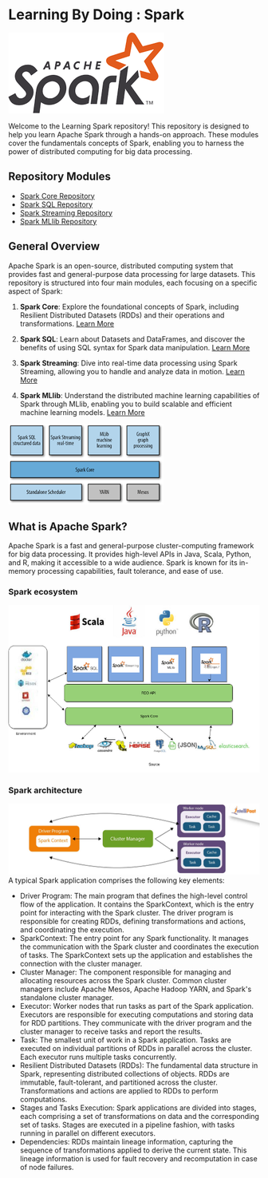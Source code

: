 # Learning By Doing : Spark
![Alt Text](assets/spark-logo.png)

Welcome to the Learning Spark repository! 
This repository is designed to help you learn Apache Spark through a hands-on approach. These modules cover the fundamentals concepts of Spark, enabling you to harness the power of distributed computing for big data processing.

## Repository Modules

- [Spark Core Repository](https://github.com/elmehdi-elkari/Big_Data/tree/main/spark/spark-core-rdd)
- [Spark SQL Repository](https://github.com/elmehdi-elkari/Big_Data/tree/main/spark/spark-sql)
- [Spark Streaming Repository](https://github.com/elmehdi-elkari/Big_Data/tree/main/spark/spark-Streaming-)
- [Spark MLlib Repository](https://github.com/elmehdi-elkari/Big_Data/tree/main/spark/spark-MLib)


## General Overview

Apache Spark is an open-source, distributed computing system that provides fast and general-purpose data processing for large datasets. This repository is structured into four main modules, each focusing on a specific aspect of Spark:

1. **Spark Core**: Explore the foundational concepts of Spark, including Resilient Distributed Datasets (RDDs) and their operations and transformations. [Learn More](link_to_spark_core)

2. **Spark SQL**: Learn about Datasets and DataFrames, and discover the benefits of using SQL syntax for Spark data manipulation. [Learn More](link_to_spark_sql)

3. **Spark Streaming**: Dive into real-time data processing using Spark Streaming, allowing you to handle and analyze data in motion. [Learn More](link_to_spark_streaming)

4. **Spark MLlib**: Understand the distributed machine learning capabilities of Spark through MLlib, enabling you to build scalable and efficient machine learning models. [Learn More](link_to_spark_mllib)

![Alt Text](assets/spark-modules.png)


## What is Apache Spark?

Apache Spark is a fast and general-purpose cluster-computing framework for big data processing. It provides high-level APIs in Java, Scala, Python, and R, making it accessible to a wide audience. Spark is known for its in-memory processing capabilities, fault tolerance, and ease of use.

### Spark ecosystem
![Alt Text](assets/spark-eco.png)

### Spark architecture
![Alt Text](assets/spark-arch.png)
A typical Spark application comprises the following key elements:
- Driver Program: The main program that defines the high-level control flow of the application. It contains the SparkContext, which is the entry point for interacting with the Spark cluster. The driver program is responsible for creating RDDs, defining transformations and actions, and coordinating the execution.
- SparkContext: The entry point for any Spark functionality. It manages the communication with the Spark cluster and coordinates the execution of tasks. The SparkContext sets up the application and establishes the connection with the cluster manager.
- Cluster Manager: The component responsible for managing and allocating resources across the Spark cluster. Common cluster managers include Apache Mesos, Apache Hadoop YARN, and Spark's standalone cluster manager.
- Executor: Worker nodes that run tasks as part of the Spark application. Executors are responsible for executing computations and storing data for RDD partitions. They communicate with the driver program and the cluster manager to receive tasks and report the results.
- Task: The smallest unit of work in a Spark application. Tasks are executed on individual partitions of RDDs in parallel across the cluster. Each executor runs multiple tasks concurrently.
- Resilient Distributed Datasets (RDDs): The fundamental data structure in Spark, representing distributed collections of objects. RDDs are immutable, fault-tolerant, and partitioned across the cluster. Transformations and actions are applied to RDDs to perform computations.
- Stages and Tasks Execution: Spark applications are divided into stages, each comprising a set of transformations on data and the corresponding set of tasks. Stages are executed in a pipeline fashion, with tasks running in parallel on different executors.
- Dependencies: RDDs maintain lineage information, capturing the sequence of transformations applied to derive the current state. This lineage information is used for fault recovery and recomputation in case of node failures.
